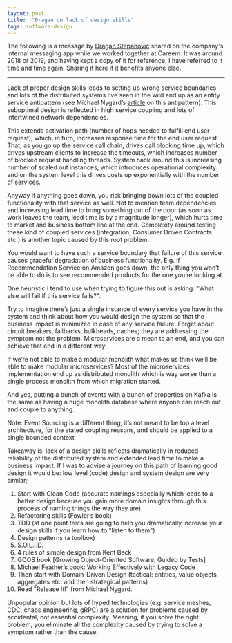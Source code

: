 ```yaml
---
layout: post
title:  "Dragan on lack of design skills"
tags: software-design
---
```

The following is a message by [Dragan Stepanović](https://www.linkedin.com/in/dstepanovic)
shared on the company's internal messaging app while we worked together at Careem.
It was around 2018 or 2019, and having kept a copy of it for reference,
I have referred to it time and time again.
Sharing it here if it benefits anyone else.

---

Lack of proper design skills leads to setting up wrong service
boundaries and lots of the distributed systems I’ve seen in the wild 
end up as an entity service antipattern 
(see Michael Nygard’s [article](https://www.michaelnygard.com/blog/2017/12/the-entity-service-antipattern/) on this antipattern). 
This suboptimal design is reflected in high service coupling 
and lots of intertwined network dependencies.

This extends activation path (number of hops needed to fulfill end user request), 
which, in turn, increases response time for the end user request. 
That, as you go up the service call chain, drives call blocking time up, 
which drives upstream clients to increase the timeouts, 
which increases number of blocked request handling threads.
System hack around this is increasing number of scaled out instances, 
which introduces operational complexity and on the system level 
this drives costs up exponentially with the number of services. 

Anyway if anything goes down, you risk bringing down lots of the coupled 
functionality with that service as well. Not to mention team dependencies 
and increasing lead time to bring something out of the door 
(as soon as work leaves the team, lead time is by a magnitude longer), 
which hurts time to market and business bottom line at the end. 
Complexity around testing these kind of coupled services 
(integration, Consumer Driven Contracts etc.) 
is another topic caused by this root problem.

You would want to have such a service boundary 
that failure of this service causes graceful degradation of business functionality. 
E.g. if Recommendation Service on Amazon goes down, 
the only thing you won’t be able to do is to see recommended products 
for the one you’re looking at.

One heuristic I tend to use when trying to figure this out is asking: 
"What else will fail if this service fails?".

Try to imagine there’s just a single instance of every service 
you have in the system and think about how you would 
design the system so that the business impact is minimized 
in case of any service failure. 
Forget about circuit breakers, fallbacks, bulkheads, caches; 
they are addressing the symptom not the problem.
Microservices are a mean to an end, 
and you can achieve that end in a different way.

If we’re not able to make a modular monolith 
what makes us think we’ll be able to make modular microservices?
Most of the microservices implementation end up as 
distributed monolith which is way worse than a single process monolith 
from which migration started.

And yes, putting a bunch of events with a bunch of properties 
on Kafka is the same as having a huge monolith database 
where anyone can reach out and couple to anything. 

Note: Event Sourcing is a different thing; 
it’s not meant to be top a level architecture, 
for the stated coupling reasons, and should be applied to a single bounded context

Takeaway is: lack of a design skills reflects dramatically 
in reduced reliability of the distributed system 
and extended lead time to make a business impact.
If I was to advise a journey on this path of learning good design it would be: 
low level (code) design and system design are very similar;

1. Start with Clean Code (accurate namings especially which leads 
to a better design because you gain more domain insights 
through this process of naming things the way they are)
2. Refactoring skills (Fowler’s book)
3. TDD (at one point tests are going to help you 
dramatically increase your design skills if you learn how to "listen to them")
4. Design patterns (a toolbox)
5. S.O.L.I.D.
6. 4 rules of simple design from Kent Beck 
7. GOOS book \[Growing Object-Oriented Software, Guided by Tests\]
8. Michael Feather’s book: Working Effectively with Legacy Code 
9. Then start with Domain-Driven Design 
(tactical: entities, value objects, aggregates etc. and then strategical patterns)
10. Read "Release It!" from Michael Nygard.

Unpopular opinion but lots of hyped technologies 
(e.g. service meshes, CDC, chaos engineering, gRPC) are a solution 
for problems caused by accidental, not essential complexity. 
Meaning, if you solve the right problem, you eliminate all the complexity 
caused by trying to solve a symptom rather than the cause.
